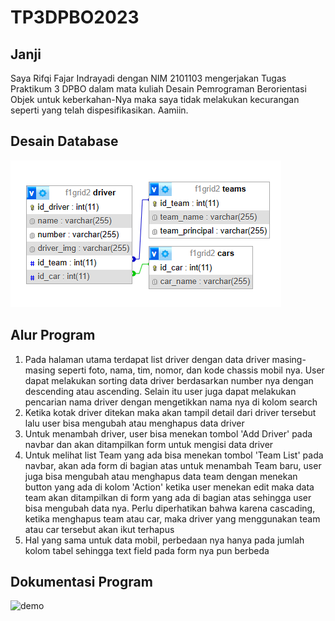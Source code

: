 # TP3DPBO2023

## Janji
Saya Rifqi Fajar Indrayadi dengan NIM 2101103 mengerjakan Tugas Praktikum 3 DPBO dalam mata kuliah Desain Pemrograman Berorientasi Objek untuk keberkahan-Nya maka saya tidak melakukan kecurangan seperti yang telah dispesifikasikan. Aamiin.

## Desain Database
![erd](desainDB.png)

## Alur Program
1. Pada halaman utama terdapat list driver dengan data driver masing-masing seperti foto, nama, tim, nomor, dan kode chassis mobil nya. User dapat melakukan sorting data driver berdasarkan number nya dengan descending atau ascending. Selain itu user juga dapat melakukan pencarian nama driver dengan mengetikkan nama nya di kolom search
2. Ketika kotak driver ditekan maka akan tampil detail dari driver tersebut lalu user bisa mengubah atau menghapus data driver
3. Untuk menambah driver, user bisa menekan tombol 'Add Driver' pada navbar dan akan ditampilkan form untuk mengisi data driver
4. Untuk melihat list Team yang ada bisa menekan tombol 'Team List' pada navbar, akan ada form di bagian atas untuk menambah Team baru, user juga bisa mengubah atau menghapus data team dengan menekan button yang ada di kolom 'Action' ketika user menekan edit maka data team akan ditampilkan di form yang ada di bagian atas sehingga user bisa mengubah data nya. Perlu diperhatikan bahwa karena cascading, ketika menghapus team atau car, maka driver yang menggunakan team atau car tersebut akan ikut terhapus
5. Hal yang sama untuk data mobil, perbedaan nya hanya pada jumlah kolom tabel sehingga text field pada form nya pun berbeda

## Dokumentasi Program
![demo](demotp3.gif)
